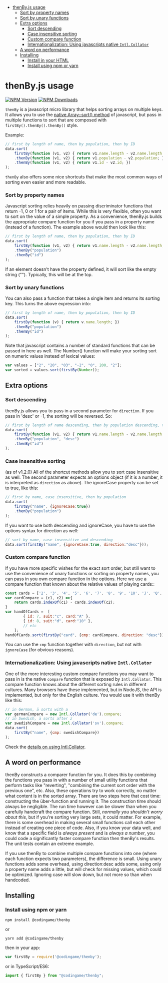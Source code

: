 - [thenBy.js usage](#thenbyjs-usage)
    - [Sort by property names](#sort-by-property-names)
    - [Sort by unary functions](#sort-by-unary-functions)
  - [Extra options](#extra-options)
    - [Sort descending](#sort-descending)
    - [Case insensitive sorting](#case-insensitive-sorting)
    - [Custom compare function](#custom-compare-function)
    - [Internationalization: Using javascripts native `Intl.Collator`](#internationalization-using-javascripts-native-intlcollator)
  - [A word on performance](#a-word-on-performance)
  - [Installing](#installing)
    - [Install in your HTML](#install-in-your-html)
    - [Install using npm or yarn](#install-using-npm-or-yarn)

<!-- END doctoc generated TOC please keep comment here to allow auto update -->

# thenBy.js usage

  [![NPM Version][npm-image]][npm-url]
  [![NPM Downloads][downloads-image]][downloads-url]

`thenBy` is a javascript micro library that helps sorting arrays on multiple keys. It allows you to use the [native Array::sort() method](https://developer.mozilla.org/en-US/docs/Web/JavaScript/Reference/Global_Objects/Array/sort) of javascript, but pass in multiple functions to sort that are composed with `firstBy().thenBy().thenBy()` style.

Example:
```javascript
// first by length of name, then by population, then by ID
data.sort(
    firstBy(function (v1, v2) { return v1.name.length - v2.name.length; })
    .thenBy(function (v1, v2) { return v1.population - v2.population; })
    .thenBy(function (v1, v2) { return v1.id - v2.id; })
);
```
`thenBy` also offers some nice shortcuts that make the most common ways of sorting even easier and more readable.

### Sort by property names
Javascript sorting relies heavily on passing discriminator functions that return -1, 0 or 1 for a pair of items. While this is very flexible, often you want to sort on the value of a simple property. As a convenience, thenBy.js builds the appropriate compare function for you if you pass in a property name (instead of a function). The example above would then look like this:
```javascript
// first by length of name, then by population, then by ID
data.sort(
    firstBy(function (v1, v2) { return v1.name.length - v2.name.length; })
    .thenBy("population")
    .thenBy("id")
);
```

If an element doesn't have the property defined, it will sort like the empty string (""). Typically, this will be at the top.

### Sort by unary functions
You can also pass a function that takes a single item and returns its sorting key. This turns the above expression into:
```javascript
// first by length of name, then by population, then by ID
data.sort(
    firstBy(function (v) { return v.name.length; })
    .thenBy("population")
    .thenBy("id")
);
```

Note that javascript contains a number of standard functions that can be passed in here as well. The Number() function will make your sorting sort on numeric values instead of lexical values:
```javascript
var values = ["2", "20", "03", "-2", "0", 200, "2"];
var sorted = values.sort(firstBy(Number));
```
## Extra options
### Sort descending
thenBy.js allows you to pass in a second parameter for `direction`. If you pass in 'desc' or -1, the sorting will be reversed. So:
```javascript
// first by length of name descending, then by population descending, then by ID ascending
data.sort(
    firstBy(function (v1, v2) { return v1.name.length - v2.name.length; }, -1)
    .thenBy("population", "desc")
    .thenBy("id")
);
```

### Case insensitive sorting
(as of v1.2.0) All of the shortcut methods allow you to sort case insensitive as well. The second parameter expects an options object (if it is a number, it is interpreted as `direction` as above). The ignoreCase property can be set to true, like this:
```javascript
// first by name, case insensitive, then by population
data.sort(
    firstBy("name", {ignoreCase:true})
    .thenBy("population")
);
```
If you want to use both descending and ignoreCase, you have to use the options syntax for direction as well:
```javascript
// sort by name, case insensitive and descending
data.sort(firstBy("name", {ignoreCase:true, direction:"desc"}));
```
### Custom compare function
If you have more specific wishes for the exact sort order, but still want to use the convenience of unary functions or sorting on property names, you can pass in you own compare function in the options. Here we use a compare function that known about the relative values of playing cards::

```javascript
const cards = ['2', '3', '4', '5', '6', '7', '8', '9', '10', 'J', 'Q', 'K', 'A'];
var cardCompare = (c1, c2) =>{
    return cards.indexOf(c1) - cards.indexOf(c2);
}
var handOfCards =  [
        { id: 7, suit:"c", card:"A" },
        { id: 8, suit:"d", card:"10" },
        // etc
    ];
handOfCards.sort(firstBy("card", {cmp: cardCompare, direction: "desc"}));

```
You can use the `cmp` function together with `direction`, but not with `ignoreCase` (for obvious reasons). 

### Internationalization: Using javascripts native `Intl.Collator`
One of the more interesting custom compare functions you may want to pass in is the native `compare` function that is exposed by `Intl.Collator`. This compare function knows about the different sorting rules in different cultures. Many browsers have these implemented, but in NodeJS, the API is implemented, but only for the English culture. You would use it with thenBy like this:

```javascript
// in German, ä sorts with a
var germanCompare = new Intl.Collator('de').compare;
// in Swedish, ä sorts after z
var swedishCompare = new Intl.Collator('sv').compare;
data.sort(
    firstBy("name", {cmp: swedishCompare})
);
```
Check the [details on using Intl.Collator](https://developer.mozilla.org/en-US/docs/Web/JavaScript/Reference/Global_Objects/Collator).

## A word on performance
thenBy constructs a comparer function for you. It does this by combining the functions you pass in with a number of small utility functions that perform tasks like "reverting", "combining the current sort order with the previous one", etc. Also, these operations try to work correctly, no matter what content is in the sorted array. There are two steps here that cost time: constructing the über-function and running it. The construction time should always be negligible. The run time however can be slower than when you carefully handcraft the compare function. Still, *normally you shouldn't worry about this*, but if you're sorting very large sets, it could matter. For example, there is some overhead in making several small functions call each other instead of creating one piece of code. Also, if you know your data well, and know that a specific field is *always present* and is *always a number*, you could code a significantly faster compare function then thenBy's results. The unit tests contain an extreme example.

If you use thenBy to combine multiple compare functions into one (where each function expects two parameters), the difference is small. Using unary functions adds some overhead, using direction:desc adds some, using only a property name adds a little, but will check for missing values, which could be optimized. Ignoring case will slow down, but not more so than when handcoded.   

## Installing

### Install using npm or yarn
```npm install @codingame/thenby```

or

```yarn add @codingame/thenby```

then in your app:

```typescript
var firstBy = require('@codingame/thenby');
```

or in TypeScript/ES6:

```typescript
import { firstBy } from "@codingame/thenby";
```


[npm-image]: https://img.shields.io/npm/v/@codingame/thenby.svg
[npm-url]: https://npmjs.org/package/@codingame/thenby
[downloads-image]: https://img.shields.io/npm/dm/@codingame/thenby.svg
[downloads-url]: https://npmjs.org/package/@codingame/thenby
